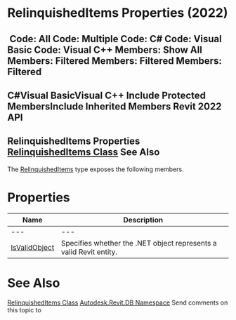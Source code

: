 # RelinquishedItems Properties (2022)

﻿
 Code: All Code: Multiple Code: C# Code: Visual Basic Code: Visual C++  Members: Show All Members: Filtered Members: Filtered Members: Filtered   
---  
C#Visual BasicVisual C++
Include Protected MembersInclude Inherited Members
Revit 2022 API  
---  
RelinquishedItems Properties  
[RelinquishedItems Class](50c43bae-6776-ed11-6489-ab4bea85d04f.md "RelinquishedItems Class") See Also  
---  
The [RelinquishedItems](50c43bae-6776-ed11-6489-ab4bea85d04f.md "RelinquishedItems Class") type exposes the following members.
# Properties
| Name | Description |
| --- | --- |
| --- | --- | --- |
| [IsValidObject](0ba0aa11-1007-e495-0704-1fe9e39eec65.md "IsValidObject Property") | Specifies whether the .NET object represents a valid Revit entity. |

# See Also
[RelinquishedItems Class](50c43bae-6776-ed11-6489-ab4bea85d04f.md "RelinquishedItems Class")
[Autodesk.Revit.DB Namespace](87546ba7-461b-c646-cbb1-2cb8f5bff8b2.md "Autodesk.Revit.DB Namespace")
Send comments on this topic to 